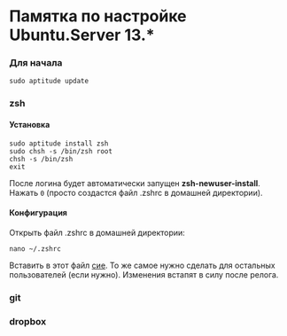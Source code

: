 Памятка по настройке Ubuntu.Server 13.*
=======================================

### Для начала
```Shell
sudo aptitude update
```

### zsh
#### Установка
```Shell
sudo aptitude install zsh
sudo chsh -s /bin/zsh root
chsh -s /bin/zsh
exit
```
После логина будет автоматически запущен __zsh-newuser-install__.
Нажать `0` (просто создастся файл .zshrc в домашней директории).

#### Конфигурация
Открыть файл .zshrc в домашней директории:
```Shell
nano ~/.zshrc
```
Вставить в этот файл [сие](https://raw.github.com/icw82/storeroom/master/zsh/.zshrc.sh).
То же самое нужно сделать для остальных пользователей (если нужно).
Изменения встапят в силу после релога.

### git

### dropbox
